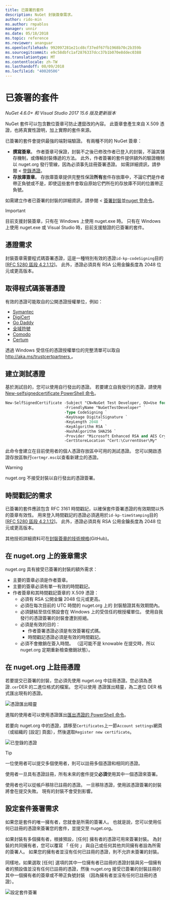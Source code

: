 ```yaml
---
title: 已簽署的套件
description: NuGet 封裝簽章需求。
author: rido-min
ms.author: rmpablos
manager: unnir
ms.date: 05/18/2018
ms.topic: reference
ms.reviewer: ananguar
ms.openlocfilehash: 992097281e21cd8cf37edf67fb1968b70c2b359b
ms.sourcegitcommit: e9c58dbfc1af2876337dcc37b1b070e8ddec0388
ms.translationtype: MT
ms.contentlocale: zh-TW
ms.lasthandoff: 08/09/2018
ms.locfileid: "40020506"
---
```

# <a name="signed-packages"></a>已簽署的套件

*NuGet 4.6.0+ 和 Visual Studio 2017 15.6 版及更新版本*

NuGet 套件可以包含數位簽章可防止遭竄改的內容。 此簽章會產生來自 X.509 憑證，也將真實性證明，加上實際的套件來源。

已簽署的套件會提供最強的端對端驗證。 有兩種不同的 NuGet 簽章：
- **撰寫簽章**。 作者簽章可保證，封裝不之後已修改作者已登入的封裝，不論其儲存機制，或傳輸封裝傳遞的方法。 此外，作者簽署的套件提供額外的驗證機制以 nuget.org 發行管線，因為必須事先註冊簽署憑證。 如需詳細資訊，請參閱 <<c0> [ 登錄憑證](#register-certificate-on-nugetorg)。
- **存放庫簽章**。 存放庫簽章提供完整性保證**所有**套件存放庫中，不論它們是作者帶正負號或不是，即使這些套件會取自原始它們所在的存放庫不同的位置帶正負號。   

如需建立作者已簽署的封裝的詳細資訊，請參閱 <<c0> [ 簽署封裝](../create-packages/Sign-a-package.md)並[nuget 登命令](../tools/cli-ref-sign.md)。

> [!Important]
> 目前支援封裝簽章，只有在 Windows 上使用 nuget.exe 時。 只有在 Windows 上使用 nuget.exe 或 Visual Studio 時，目前支援驗證的已簽署的套件。

## <a name="certificate-requirements"></a>憑證需求

封裝簽章需要程式碼簽署憑證，這是一種特別有效的憑證`id-kp-codeSigning`目的 [[RFC 5280 區段 4.2.1.12](https://tools.ietf.org/html/rfc5280#section-4.2.1.12)]。 此外，憑證必須具有 RSA 公用金鑰長度為 2048 位元或更高版本。

## <a name="get-a-code-signing-certificate"></a>取得程式碼簽署憑證

有效的憑證可能取自的公開憑證授權單位，例如：

- [Symantec](https://trustcenter.websecurity.symantec.com/process/trust/productOptions?productType=SoftwareValidationClass3)
- [DigiCert](https://www.digicert.com/code-signing/)
- [Go Daddy](https://www.godaddy.com/web-security/code-signing-certificate)
- [全域符號](https://www.globalsign.com/en/code-signing-certificate/)
- [Comodo](https://www.comodo.com/e-commerce/code-signing/code-signing-certificate.php)
- [Certum](https://www.certum.eu/certum/cert,offer_en_open_source_cs.xml) 

透過 Windows 受信任的憑證授權單位的完整清單可以取自[ http://aka.ms/trustcertpartners ](http://aka.ms/trustcertpartners)。

## <a name="create-a-test-certificate"></a>建立測試憑證

基於測試目的，您可以使用自行發出的憑證。 若要建立自我發行的憑證，請使用[New-selfsignedcertificate PowerShell 命令](/powershell/module/pkiclient/new-selfsignedcertificate.md)。

```ps
New-SelfSignedCertificate -Subject "CN=NuGet Test Developer, OU=Use for testing purposes ONLY" `
                          -FriendlyName "NuGetTestDeveloper" `
                          -Type CodeSigning `
                          -KeyUsage DigitalSignature `
                          -KeyLength 2048 `
                          -KeyAlgorithm RSA `
                          -HashAlgorithm SHA256 `
                          -Provider "Microsoft Enhanced RSA and AES Cryptographic Provider" `
                          -CertStoreLocation "Cert:\CurrentUser\My" 
```

此命令會建立在目前使用者的個人憑證存放區中可用的測試憑證。 您可以開啟憑證存放區執行`certmgr.msc`以查看新建立的憑證。

> [!Warning]
> nuget.org 不接受封裝以自行發出的憑證簽署。

## <a name="timestamp-requirements"></a>時間戳記的需求

已簽署的套件應該包含 RFC 3161 時間戳記，以確保套件簽署憑證的有效期間以外的簽章有效性。 用來登入時間戳記的憑證必須適用於`id-kp-timeStamping`目的 [[RFC 5280 區段 4.2.1.12](https://tools.ietf.org/html/rfc5280#section-4.2.1.12)]。 此外，憑證必須具有 RSA 公用金鑰長度為 2048 位元或更高版本。

其他技術詳細資料可在[封裝簽章的技術規格](https://github.com/NuGet/Home/wiki/Package-Signatures-Technical-Details)(GitHub)。

## <a name="signature-requirements-on-nugetorg"></a>在 nuget.org 上的簽章需求

nuget.org 具有接受已簽署的封裝的額外需求：

- 主要的簽章必須是作者簽章。
- 主要的簽章必須有單一有效的時間戳記。
- 作者簽章和其時間戳記簽章的 X.509 憑證：
  - 必須有 RSA 公開金鑰 2048 位元或更高。
  - 必須在每次目前的 UTC 時間的 nuget.org 上的 封裝驗證其有效期間內。
  - 必須鏈結至信任預設會在 Windows 上的受信任的根授權單位。 使用自我發行的憑證簽署的封裝會遭到拒絕。
  - 必須是有效的目的： 
    - 作者簽署憑證必須是有效簽署程式碼。
    - 時間戳記憑證必須是有效的時間戳記。
  - 必須不會撤銷在簽入時間。 （這可能不是 knowable 在提交時，所以 nuget.org 定期重新檢查撤銷狀態）。

## <a name="register-certificate-on-nugetorg"></a>在 nuget.org 上註冊憑證

若要提交已簽署的封裝，您必須先使用 nuget.org 中註冊憑證。您必須為憑證`.cer`DER 的二進位格式的檔案。 您可以使用 憑證匯出精靈，為二進位 DER 格式匯出現有的憑證。

![憑證匯出精靈](media/CertificateExportWizard.png)

進階的使用者可以使用憑證匯出[匯出憑證的 PowerShell 命令](/powershell/module/pkiclient/export-certificate.md)。

若要向 nuget.org 中的憑證，請移至`Certificates`上一節`Account settings`網頁 （或組織的 [設定] 頁面），然後選取`Register new certificate`。

![已登錄的憑證](media/registered-certs.png)

> [!Tip]
> 一位使用者可以提交多個使用者，則可以註冊多個憑證和相同的憑證。

使用者一旦具有憑證註冊，所有未來的套件提交**必須**使用其中一個憑證來簽署。

使用者也可以從帳戶移除已註冊的憑證。 一旦移除憑證，使用該憑證簽署的封裝將會在提交失敗。 現有的封裝不會受到影響。

## <a name="configure-package-signing-requirements"></a>設定套件簽署需求

如果您是套件的唯一擁有者，您就會是所需的簽署人。 也就是說，您可以使用任何已註冊的憑證來簽署您的套件，並提交至 nuget.org。

如果封裝有多個擁有者，根據預設，[任何] 擁有者的憑證可用來簽署封裝。 為封裝的共同擁有者，您可以覆寫 「 任何 」 與自己或任何其他共同擁有者設為所需的簽署人。 如果您的擁有者並沒有任何已註冊的憑證，則不允許未簽署的封裝。 

同樣地，如果選取 [任何] 選項的其中一位擁有者已註冊的憑證封裝與另一個擁有者的預設值並沒有任何已註冊的憑證，然後 nuget.org 接受已簽署的封裝註冊的其中一個擁有者的簽章或不帶正負號封裝 （因為擁有者並沒有任何已註冊的憑證）。

![設定套件簽署](media/configure-package-signers.png)
